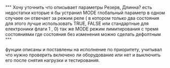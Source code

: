 """
Хочу уточнить что описывает параметры Резерв, Длинна?
есть недостатки которые я бы устранил MODE глобальный параметр в одном случаее он отвечает за режим реле
 ( в котором только два состояния для этого лучше использовать 
   TRUE, FALSE или стандартные для електроники флаги 1 , 0)
 так же MODE режим лимитирования с тремя состояниями где состояния без изменения можно сделать дефолтным
"""

фунции описаны и поставлены на исполнение по приоритету, учитывал что нужно проверить включено ли оборудование или нет
и выключить его после снятия нагрузки и тестирования.